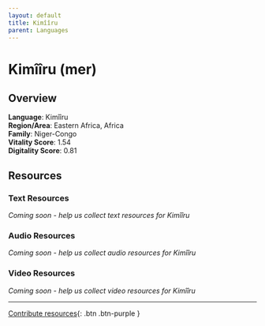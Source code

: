 ```yaml
---
layout: default
title: Kimîîru
parent: Languages
---
```


# Kimîîru (mer)

## Overview

**Language**: Kimîîru  
**Region/Area**: Eastern Africa, Africa  
**Family**: Niger-Congo  
**Vitality Score**: 1.54  
**Digitality Score**: 0.81  

## Resources

### Text Resources
*Coming soon - help us collect text resources for Kimîîru*

### Audio Resources
*Coming soon - help us collect audio resources for Kimîîru*

### Video Resources
*Coming soon - help us collect video resources for Kimîîru*

---

[Contribute resources](https://fairtrain.github.io/){: .btn .btn-purple }
